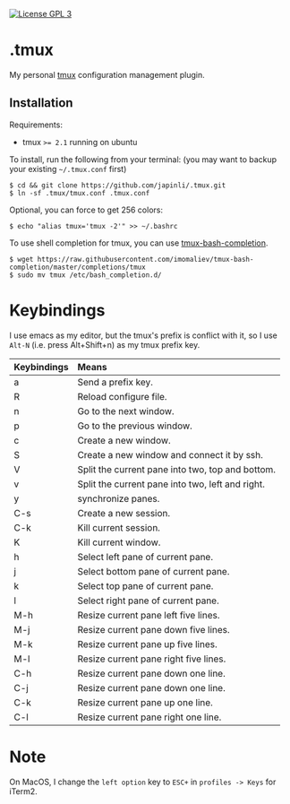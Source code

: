 [![License GPL 3][badge-license]](http://www.gnu.org/licenses/gpl-3.0.txt)

.tmux
=====

My personal [tmux][] configuration management plugin.

Installation
------------

Requirements:

* tmux `>= 2.1` running on ubuntu

To install, run the following from your terminal: (you may want to backup your existing `~/.tmux.conf` first)

``` shell
$ cd && git clone https://github.com/japinli/.tmux.git
$ ln -sf .tmux/tmux.conf .tmux.conf
```

Optional, you can force to get 256 colors:

``` shell
$ echo "alias tmux='tmux -2'" >> ~/.bashrc
```

To use shell completion for tmux, you can use [tmux-bash-completion][].

```
$ wget https://raw.githubusercontent.com/imomaliev/tmux-bash-completion/master/completions/tmux
$ sudo mv tmux /etc/bash_completion.d/
```

Keybindings
===========

I use emacs as my editor, but the tmux's prefix is conflict with it, so I use
`Alt-N` (i.e. press Alt+Shift+n) as my tmux prefix key.

 Keybindings | Means
:------------|:-------
 a           | Send a prefix key.
 R           | Reload configure file.
 n           | Go to the next window.
 p           | Go to the previous window.
 c           | Create a new window.
 S           | Create a new window and connect it by ssh.
 V           | Split the current pane into two, top and bottom.
 v           | Split the current pane into two, left and right.
 y           | synchronize panes.
 C-s         | Create a new session.
 C-k         | Kill current session.
 K           | Kill current window.
 h           | Select left pane of current pane.
 j           | Select bottom pane of current pane.
 k           | Select top pane of current pane.
 l           | Select right pane of current pane.
 M-h         | Resize current pane left five lines.
 M-j         | Resize current pane down five lines.
 M-k         | Resize current pane up five lines.
 M-l         | Resize current pane right five lines.
 C-h         | Resize current pane down one line.
 C-j         | Resize current pane down one line.
 C-k         | Resize current pane up one line.
 C-l         | Resize current pane right one line.


Note
====

On MacOS, I change the `left option` key to `ESC+` in `profiles -> Keys` for iTerm2.


[tmux]: https://github.com/tmux/tmux
[tmux-bash-completion]: https://github.com/imomaliev/tmux-bash-completion

[badge-license]: https://img.shields.io/badge/license-GPL_3-green.svg
